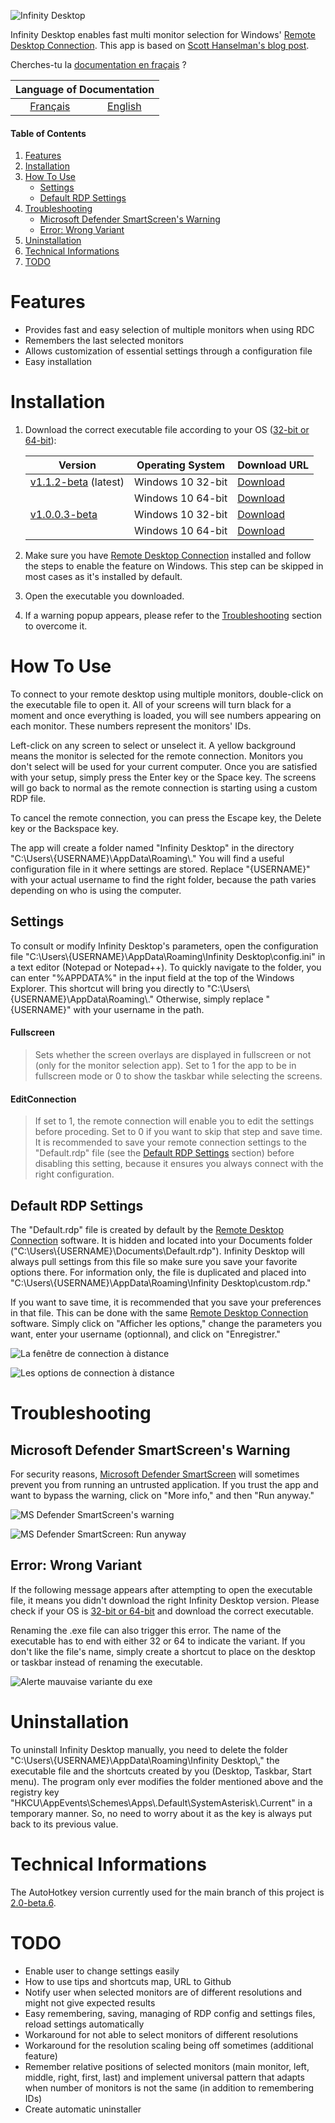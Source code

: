 ![Infinity Desktop](media/Logo.png)

Infinity Desktop enables fast multi monitor selection for Windows' [Remote Desktop Connection][rdc]. This app is based on [Scott Hanselman's blog post][blog].

Cherches-tu la [documentation en fraçais][frdocs] ?

<table>
   <thead>
      <tr>
         <th colspan=2>Language of Documentation</th>
      </tr>
   </thead>
   <tbody>
      <tr>
         <td align="center"><a href="https://github.com/DaraJKong/Infinity-Desktop">Français</a></td>
         <td align="center"><a href="https://github.com/DaraJKong/Infinity-Desktop/blob/main/README.en.md">English</a></td>
      </tr>
   </tbody>
</table>

#### Table of Contents

1. [Features](#features)
2. [Installation](#installation)
3. [How To Use](#how-to-use)
   - [Settings](#settings)
   - [Default RDP Settings](#default-rdp-settings)
4. [Troubleshooting](#troubleshooting)
   - [Microsoft Defender SmartScreen's Warning](#microsoft-defender-smartscreens-warning)
   - [Error: Wrong Variant](#error-wrong-variant)
5. [Uninstallation](#uninstallation)
6. [Technical Informations](#technical-informations)
7. [TODO](#todo)

# Features

- Provides fast and easy selection of multiple monitors when using RDC
- Remembers the last selected monitors
- Allows customization of essential settings through a configuration file
- Easy installation

# Installation

1. Download the correct executable file according to your OS ([32-bit or 64-bit][nbit]):

   | Version                    | Operating System  | Download URL       |
   | -------------------------- | ----------------- | ------------------ |
   | [v1.1.2-beta][v2] (latest) | Windows 10 32-bit | [Download][v2url1] |
   |                            | Windows 10 64-bit | [Download][v2url2] |
   | [v1.0.0.3-beta][v1]        | Windows 10 32-bit | [Download][v1url1] |
   |                            | Windows 10 64-bit | [Download][v1url2] |

2. Make sure you have [Remote Desktop Connection][rdc] installed and follow the steps to enable the feature on Windows. This step can be skipped in most cases as it's installed by default.

3. Open the executable you downloaded.

4. If a warning popup appears, please refer to the [Troubleshooting](#troubleshooting) section to overcome it.

# How To Use

To connect to your remote desktop using multiple monitors, double-click on the executable file to open it. All of your screens will turn black for a moment and once everything is loaded, you will see numbers appearing on each monitor. These numbers represent the monitors' IDs.

Left-click on any screen to select or unselect it. A yellow background means the monitor is selected for the remote connection. Monitors you don't select will be used for your current computer. Once you are satisfied with your setup, simply press the Enter key or the Space key. The screens will go back to normal as the remote connection is starting using a custom RDP file.

To cancel the remote connection, you can press the Escape key, the Delete key or the Backspace key.

The app will create a folder named "Infinity Desktop" in the directory "C:\\Users\\{USERNAME}\\AppData\\Roaming\\." You will find a useful configuration file in it where settings are stored. Replace "{USERNAME}" with your actual username to find the right folder, because the path varies depending on who is using the computer.

## Settings

To consult or modify Infinity Desktop's parameters, open the configuration file "C:\\Users\\{USERNAME}\\AppData\\Roaming\\Infinity Desktop\\config.ini" in a text editor (Notepad or Notepad++). To quickly navigate to the folder, you can enter "%APPDATA%" in the input field at the top of the Windows Explorer. This shortcut will bring you directly to "C:\\Users\\{USERNAME}\\AppData\\Roaming\\." Otherwise, simply replace "{USERNAME}" with your username in the path.

#### **Fullscreen**

> Sets whether the screen overlays are displayed in fullscreen or not (only for the monitor selection app). Set to 1 for the app to be in fullscreen mode or 0 to show the taskbar while selecting the screens.

#### **EditConnection**

> If set to 1, the remote connection will enable you to edit the settings before proceding. Set to 0 if you want to skip that step and save time. It is recommended to save your remote connection settings to the "Default.rdp" file (see the [Default RDP Settings](#default-rdp-settings) section) before disabling this setting, because it ensures you always connect with the right configuration.

## Default RDP Settings

The "Default.rdp" file is created by default by the [Remote Desktop Connection][rdc] software. It is hidden and located into your Documents folder ("C:\\Users\\{USERNAME}\\Documents\\Default.rdp"). Infinity Desktop will always pull settings from this file so make sure you save your favorite options there. For information only, the file is duplicated and placed into "C:\\Users\\{USERNAME}\\AppData\\Roaming\\Infinity Desktop\\custom.rdp."

If you want to save time, it is recommended that you save your preferences in that file. This can be done with the same [Remote Desktop Connection][rdc] software. Simply click on "Afficher les options," change the parameters you want, enter your username (optionnal), and click on "Enregistrer."

![La fenêtre de connection à distance](media/RDC_1.png)

![Les options de connection à distance](media/RDC_2.png)

# Troubleshooting

## Microsoft Defender SmartScreen's Warning

For security reasons, [Microsoft Defender SmartScreen][msdss] will sometimes prevent you from running an untrusted application. If you trust the app and want to bypass the warning, click on "More info," and then "Run anyway."

![MS Defender SmartScreen's warning](media/MS_Defender_SmartScreen_1.png)

![MS Defender SmartScreen: Run anyway](media/MS_Defender_SmartScreen_2.png)

## Error: Wrong Variant

If the following message appears after attempting to open the executable file, it means you didn't download the right Infinity Desktop version. Please check if your OS is [32-bit or 64-bit][nbit] and download the correct executable.

Renaming the .exe file can also trigger this error. The name of the executable has to end with either 32 or 64 to indicate the variant. If you don't like the file's name, simply create a shortcut to place on the desktop or taskbar instead of renaming the executable.

![Alerte mauvaise variante du exe](media/Wrong_Variant.png)

# Uninstallation

To uninstall Infinity Desktop manually, you need to delete the folder "C:\\Users\\{USERNAME}\\AppData\\Roaming\\Infinity Desktop\\," the executable file and the shortcuts created by you (Desktop, Taskbar, Start menu). The program only ever modifies the folder mentioned above and the registry key "HKCU\\AppEvents\\Schemes\\Apps\\.Default\\SystemAsterisk\\.Current" in a temporary manner. So, no need to worry about it as the key is always put back to its previous value.

# Technical Informations

The AutoHotkey version currently used for the main branch of this project is [2.0-beta.6](https://github.com/Lexikos/AutoHotkey_L/tree/alpha).

# TODO

- Enable user to change settings easily
- How to use tips and shortcuts map, URL to Github
- Notify user when selected monitors are of different resolutions and might not give expected results
- Easy remembering, saving, managing of RDP config and settings files, reload settings automatically
- Workaround for not able to select monitors of different resolutions
- Workaround for the resolution scaling being off sometimes (additional feature)
- Remember relative positions of selected monitors (main monitor, left, middle, right, first, last) and implement universal pattern that adapts when number of monitors is not the same (in addition to remembering IDs)
- Create automatic uninstaller

[blog]: https://www.hanselman.com/blog/how-to-remote-desktop-fullscreen-rdp-with-just-some-of-your-multiple-monitors
[rdc]: https://support.microsoft.com/en-us/windows/how-to-use-remote-desktop-5fe128d5-8fb1-7a23-3b8a-41e636865e8c
[msdss]: https://docs.microsoft.com/en-us/windows/security/threat-protection/microsoft-defender-smartscreen/microsoft-defender-smartscreen-overview
[nbit]: https://support.microsoft.com/en-us/windows/32-bit-and-64-bit-windows-frequently-asked-questions-c6ca9541-8dce-4d48-0415-94a3faa2e13d
[frdocs]: https://github.com/DaraJKong/Infinity-Desktop
[v2]: https://github.com/DaraJKong/Infinity-Desktop/releases/tag/v1.1.2-beta
[v2url1]: https://github.com/DaraJKong/Infinity-Desktop/releases/download/v1.1.2-beta/InfinityDesktop32.exe
[v2url2]: https://github.com/DaraJKong/Infinity-Desktop/releases/download/v1.1.2-beta/InfinityDesktop64.exe
[v1]: https://github.com/DaraJKong/Infinity-Desktop/releases/tag/v1.0.0.3-beta
[v1url1]: https://github.com/DaraJKong/Infinity-Desktop/releases/download/v1.0.0.3-beta/InfinityDesktop32.exe
[v1url2]: https://github.com/DaraJKong/Infinity-Desktop/releases/download/v1.0.0.3-beta/InfinityDesktop64.exe
